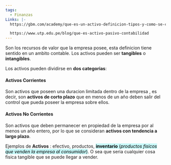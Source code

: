 ```yaml
---
tags:
  - Finanzas
Links: |-
  https://gbm.com/academy/que-es-un-activo-definicion-tipos-y-como-se-calcula/

  https://www.utp.edu.pe/blog/que-es-activo-pasivo-contabilidad
---
```

Son los recursos de valor que la empresa posee, esta definicion tiene sentido en un ambito contable. Los activos pueden ser **tangibles** o **intangibles**. 

Los activos pueden dividirse en **dos categorias**: 
#### Activos Corrientes
Son activos que poseen una duracion limitada dentro de la empresa , es decir, son **activos de corto plazo** que en menos de un año deben salir del control que pueda poseer la empresa sobre ellos.

#### Activos No Corrientes
Son activos que deben permanecer en propiedad de la empresa por al menos un año entero, por lo que se consideran **activos con tendencia a largo plazo**.

Ejemplos de **Activos** : efectivo, productos, <mark style="background: #ABF7F7A6;">**inventario** (*productos fisicos que venden la empresa al consumidor*)</mark>. O sea que seria cualquier cosa fisica tangible que se puede llegar a vender. 